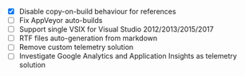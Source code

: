 - [x] Disable copy-on-build behaviour for references
- [ ] Fix AppVeyor auto-builds
- [ ] Support single VSIX for Visual Studio 2012/2013/2015/2017
- [ ] RTF files auto-generation from markdown
- [ ] Remove custom telemetry solution
- [ ] Investigate Google Analytics and Application Insights as telemetry solution
